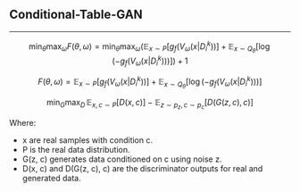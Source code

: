 ## Conditional-Table-GAN

---



$$ 
\min_{\theta} \max_{\omega} F(\theta, \omega) = \min_{\theta} \max_{\omega} \left( \mathbb{E}_{x \sim P} \left[g_f(V_\omega(x | D_i^k))\right] + \mathbb{E}_{x \sim Q_\theta} \left[\log(-g_f(V_\omega(x | D_i^k)))\right] \right) + 1 
$$


$$ 
F(\theta, \omega) = \mathbb{E}_{x \sim P} \left[g_f(V_\omega(x | D_i^k))\right] + \mathbb{E}_{x \sim Q_\theta} \left[\log(-g_f(V_\omega(x | D_i^k)))\right]  
$$


$$
\min_{G} \max_{D} \, \mathbb{E}_{x, c \sim P} [D(x, c)] - \mathbb{E}_{z \sim p_z, c \sim p_c} [D(G(z, c), c)]
$$

Where:
- x are real samples with condition c.
- P is the real data distribution.
- G(z, c) generates data conditioned on c using noise z.
- D(x, c) and D(G(z, c), c) are the discriminator outputs for real and generated data. 